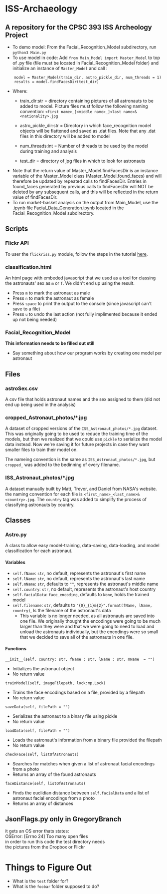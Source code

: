 # ISS-Archaeology
## A repository for the CPSC 393 ISS Archeology Project

- To demo model: From the Facial_Recognition_Model subdirectory, run `python3 Main.py`
- To use model in code: Add `from Main_Model import Master_Model` to top of .py file (file must be located in Facial_Recognition_Model folder) and initialize an instance of `Master_Model` and call :
```
    model = Master_Model(train_dir, astro_pickle_dir, num_threads = 1)
    results = model.findFacesDir(test_dir)
```
  - Where:
    - train_dir:str = directory containing pictures of all astronauts to be added to model. Picture files must follow the following naming convention: `<first name>_[<middle name>_]<last name>&<nationality>.jpg`

    - astro_pickle_dir:str = Directory in which face_recognition model objects will be flattened and saved as .dat files. Note that any .dat files in this directory will be added to model

    - num_threads:int = Number of threads to be used by the model during training and analysis
    - test_dir = directory of jpg files in which to look for astronauts
  - Note that the return value of Master_Model.findFacesDir is an instance variable of the Master_Model class (Master_Model.found_faces) and will therefore be updated by repeated calls to findFacesDir. Entries in found_faces generated by previous calls to findFacesDir will NOT be deleted by any subsequent calls, and this will be reflected in the return value of findFacesDir.
- To run market-basket analysis on the output from Main_Model, use the .ipynb file Facial_Data_Generation.ipynb located in the Facial_Recognition_Model subdirectory.

## Scripts
### Flickr API
To user the `flickriss.py` module, follow the steps in the tutorial [here](https://github.com/alexis-mignon/python-flickr-api/wiki/Flickr-API-Keys-and-Authentication).

### classification.html
An html page with embeded javascript that we used as a tool for classing the astronauts' sex as `m` or `f`. We didn't end up using the result.
- Press `m` to mark the astronaut as male
- Press `n` to mark the astronaut as female
- Press `space` to print the output to the console (since javascript can't save to a file)
- Press `u` to undo the last action (not fully implimented because it ended up not being needed)

### Facial_Recognition_Model
**This information needs to be filled out still**
- Say something about how our program works by creating one model per astronaut

## Files
### astroSex.csv
A csv file that holds astronaut names and the sex assigned to them (did not end up being used in the analysis)

### cropped_Astronaut_photos/*.jpg
A dataset of cropped versions of the `ISS_Astronaut_photos/*.jpg` dataset. This was originally going to be used to reduce the training time of the models, but then we realized that we could use `pickle` to serialize the model data instead. Now we're saving it for future projects in case they want smaller files to train their model on.

The nameing convention is the same as `ISS_Astronaut_photos/*.jpg`, but `cropped_` was added to the bedinning of every filename.

### ISS_Astronaut_photos/*.jpg
A dataset manually built by Matt, Trevor, and Daniel from NASA's website. the naming convention for each file is `<first_name>_<last_name>&<country>.jpg`. The `country` tag was added to simplify the process of classifying astronauts by country.

## Classes
### Astro.py
A class to allow easy model-training, data-saving, data-loading, and model classification for each astronaut.
#### Variables
- `self.fName`: `str`, no default, represents the astronaut's first name
- `self.lName`: `str`, no default, represents the astronaut's last name
- `self.mName`: `str`, defaults to `""`, represents the astronaut's middle name
- `self.country`: `str`, no default, represents the astronaut's host country
- `self.facialData`: `face_encoding`, defaults to `None`, holds the trained model
- `self.filename`: `str`, defaults to `"{0}_{1}&{2}".format(fName, lName, country)`, Is the filename of the astronaut's data
  - This variable is no longer needed, as all astronauts are saved into one file. We originally thought the encodings were going to be much larger than they were and that we were going to need to load and unload the astronauts individually, but the encodings were so small that we decided to save all of the astronauts in one file.
#### Functions
`__init__(self, country: str, fName : str, lName : str, mName  = "")`
- Initializes the astronaut object
- No return value

`trainModel(self, imageFilepath, lock:mp.Lock)`
- Trains the face encodings based on a file, provided by a filepath
- No return value

`saveData(self, filePath = "")`
- Serializes the astronaut to a binary file using pickle
- No return value

`loadData(self, filePath = "")`
- Loads the astronaut's information from a binary file provided the filepath
- No return value

`checkFace(self, listOfAstronauts)`
- Searches for matches when given a list of astronaut facial encodings from a photo
- Returns an array of the found astronauts

`faceDistance(self, listOfAstronauts)`
- Finds the euclidian distance between `self.facialData` and a list of astronaut facial encodings from a photo
- Returns an array of distances

## JsonFlags.py only in GregoryBranch
it gets an OS error thats states:  
OSError: [Errno 24] Too many open files  
in order to run this code the test directory needs  
the pictures from the Dropbox or Flickr

# Things to Figure Out
- What is the `test` folder for?
- What is the `foobar` folder supposed to do?

